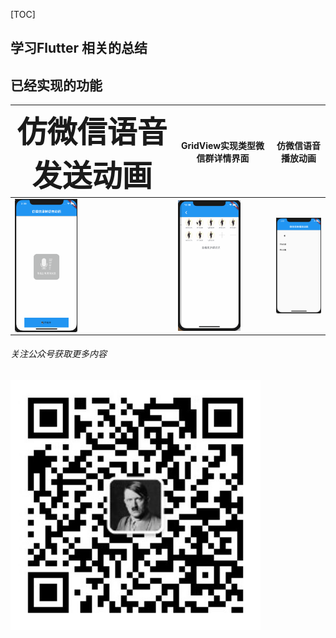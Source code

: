 [TOC] 
##  学习Flutter 相关的总结


## 已经实现的功能



| <font size=10 > 仿微信语音发送动画</font> | GridView实现类型微信群详情界面 | 仿微信语音播放动画 |
| --- | --- | --- |
| <img src="README_images/voice_send.gif" width="100"  align=center /> | <img src="README_images/gridview_demo.gif" width="100"  align=center />   | <img src="README_images/voice_play.gif" width="100"  align=center /> 
 







###### 关注公众号获取更多内容

<img src="https://github.com/yxwandroid/question/blob/master/%E5%85%AC%E4%BC%97%E5%8F%B78cm.jpg?raw=true" width="400"  align=center />






